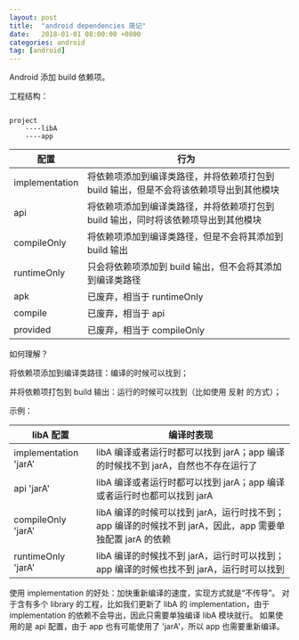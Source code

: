 ```yaml
---
layout: post
title:  "android dependencies 简记"
date:   2018-01-01 08:00:00 +0800
categories: android
tag: [android]
---
```


Android 添加 build 依赖项。

<!-- more -->

工程结构：

```plain

project
    ----libA
    ----app
```

| 配置           | 行为                                                                                    |
| -------------- | --------------------------------------------------------------------------------------- |
| implementation | 将依赖项添加到编译类路径，并将依赖项打包到 build 输出，但是不会将该依赖项导出到其他模块 |
| api            | 将依赖项添加到编译类路径，并将依赖项打包到 build 输出，同时将该依赖项导出到其他模块     |
| compileOnly    | 将依赖项添加到编译类路径，但是不会将其添加到 build 输出                                 |
| runtimeOnly    | 只会将依赖项添加到 build 输出，但不会将其添加到编译类路径                               |
| apk            | 已废弃，相当于 runtimeOnly                                                              |
| compile        | 已废弃，相当于 api                                                                      |
| provided       | 已废弃，相当于 compileOnly                                                              |

如何理解？

将依赖项添加到编译类路径：编译的时候可以找到；

并将依赖项打包到 build 输出：运行的时候可以找到（比如使用 反射 的方式）；

示例：

| libA 配置             | 编译时表现                                                                                                |
| --------------------- | --------------------------------------------------------------------------------------------------------- |
| implementation 'jarA' | libA 编译或者运行时都可以找到 jarA；app 编译的时候找不到 jarA，自然也不存在运行了                         |
| api 'jarA'            | libA 编译或者运行时都可以找到 jarA；app 编译或者运行时也都可以找到 jarA                                   |
| compileOnly 'jarA'    | libA 编译的时候可以找到 jarA，运行时找不到；app 编译的时候找不到 jarA，因此，app 需要单独配置 jarA 的依赖 |
| runtimeOnly 'jarA'    | libA 编译的时候找不到 jarA，运行时可以找到；app 编译的时候也找不到 jarA，运行时可以找到                   |

使用 implementation 的好处：加快重新编译的速度，实现方式就是“不传导”。
对于含有多个 library 的工程，比如我们更新了 libA 的 implementation，由于 implementation 的依赖不会导出，因此只需要单独编译 libA 模块就行。
如果使用的是 api 配置，由于 app 也有可能使用了 'jarA'，所以 app 也需要重新编译。


